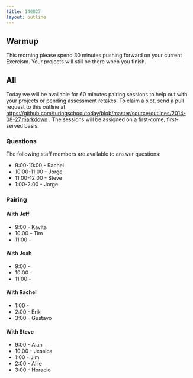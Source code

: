 ```yaml
---
title: 140827
layout: outline
---
```


## Warmup

This morning please spend 30 minutes pushing forward on your current Exercism.
Your projects will still be there when you finish.

## All

Today we will be available for 60 minutes pairing sessions to help out with your projects or pending assessment retakes. To claim a slot, send a pull request to this outline at https://github.com/turingschool/today/blob/master/source/outlines/2014-08-27.markdown . The sessions will be assigned on a first-come, first-served basis.

### Questions

The following staff members are available to answer questions:

* 9:00-10:00 - Rachel
* 10:00-11:00 - Jorge
* 11:00-12:00 - Steve
* 1:00-2:00 - Jorge

### Pairing

#### With Jeff

* 9:00 - Kavita
* 10:00 - Tim
* 11:00 - 

#### With Josh

* 9:00 - 
* 10:00 - 
* 11:00 - 

#### With Rachel

* 1:00 - 
* 2:00 - Erik
* 3:00 - Gustavo

#### With Steve

* 9:00 - Alan
* 10:00 - Jessica
* 1:00 - Jim
* 2:00 - Allie
* 3:00 - Horacio
